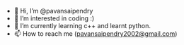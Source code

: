 - 👋 Hi, I’m @pavansaipendry
- 👀 I’m interested in coding :)
- 🌱 I’m currently learning c++ and learnt python.
- 📫 How to reach me (pavansaipendry2002@gmail.com)

<!---
pavansaipendry/pavansaipendry is a ✨ special ✨ repository because its `README.md` (this file) appears on your GitHub profile.
You can click the Preview link to take a look at your changes.
--->

